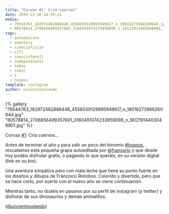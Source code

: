 ```yaml
---
title: "Corvax #1: Cría cuervos"
date: 2019-12-30 14:29:21
media: 
  - 79544763_182972462888448_4556039129995949617_n_18016273966260644.jpg
  - 80578814_2706856499357601_3160491074233959098_n_18121914403048901.jpg
tags: 
  - autoedicion
  - aventura
  - cienciaficiin
  - cifi
  - comicinfantil
  - independiente
  - tebeo
  - comic
  - 1
  - hoxpox
template: instagram
author: uncientovolando
---
```


{% gallery "79544763_182972462888448_4556039129995949617_n_18016273966260644.jpg" "80578814_2706856499357601_3160491074233959098_n_18121914403048901.jpg" %}

Corvax [#1](/tags/1): Cría cuervos...

Antes de terminar el año y para salir un poco del binomio [#hoxpox](/tags/hoxpox), rescatamos esta pequeña grapa autoeditada por [@franxurio](https://instagram.com/franxurio) y que desde hoy podéis disfrutar gratis, o pagando lo que queráis, en su versión digital (link en su bio).

Una aventura simpática pero con mala leche que tiene su punto fuerte en los diseños y dibujos de Francisco Riolobos. Colorido y divertido, pero que se hace corto, por suerte con el nuevo año se viene continuación.

Mientras tanto, no dudéis en pasaros por su perfil de instagram (y twitter) y disfrutar de sus dinosaurios y demás animalillos.

([@uncientovolando](https://instagram.com/uncientovolando))
